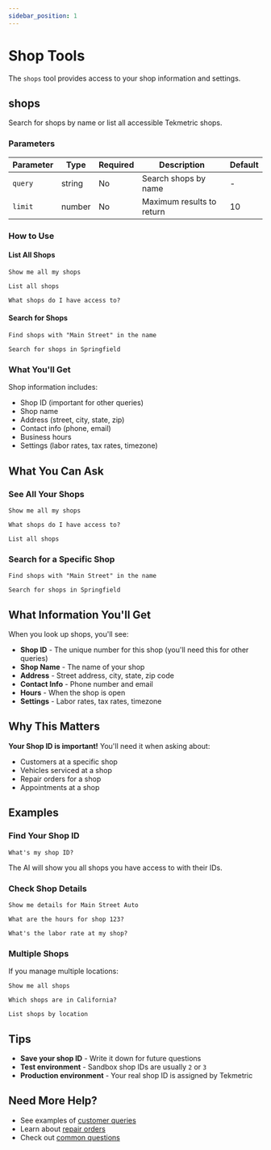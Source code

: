 ```yaml
---
sidebar_position: 1
---
```


# Shop Tools

The `shops` tool provides access to your shop information and settings.

## shops

Search for shops by name or list all accessible Tekmetric shops.

### Parameters

| Parameter | Type | Required | Description | Default |
|-----------|------|----------|-------------|---------|
| `query` | string | No | Search shops by name | - |
| `limit` | number | No | Maximum results to return | 10 |

### How to Use

#### List All Shops

```
Show me all my shops
```

```
List all shops
```

```
What shops do I have access to?
```

#### Search for Shops

```
Find shops with "Main Street" in the name
```

```
Search for shops in Springfield
```

### What You'll Get

Shop information includes:
- Shop ID (important for other queries)
- Shop name
- Address (street, city, state, zip)
- Contact info (phone, email)
- Business hours
- Settings (labor rates, tax rates, timezone)

## What You Can Ask

### See All Your Shops

```
Show me all my shops
```

```
What shops do I have access to?
```

```
List all shops
```

### Search for a Specific Shop

```
Find shops with "Main Street" in the name
```

```
Search for shops in Springfield
```

## What Information You'll Get

When you look up shops, you'll see:

- **Shop ID** - The unique number for this shop (you'll need this for other queries)
- **Shop Name** - The name of your shop
- **Address** - Street address, city, state, zip code
- **Contact Info** - Phone number and email
- **Hours** - When the shop is open
- **Settings** - Labor rates, tax rates, timezone

## Why This Matters

**Your Shop ID is important!** You'll need it when asking about:
- Customers at a specific shop
- Vehicles serviced at a shop
- Repair orders for a shop
- Appointments at a shop

## Examples

### Find Your Shop ID

```
What's my shop ID?
```

The AI will show you all shops you have access to with their IDs.

### Check Shop Details

```
Show me details for Main Street Auto
```

```
What are the hours for shop 123?
```

```
What's the labor rate at my shop?
```

### Multiple Shops

If you manage multiple locations:

```
Show me all shops
```

```
Which shops are in California?
```

```
List shops by location
```

## Tips

- **Save your shop ID** - Write it down for future questions
- **Test environment** - Sandbox shop IDs are usually `2` or `3`
- **Production environment** - Your real shop ID is assigned by Tekmetric

## Need More Help?

- See examples of [customer queries](./customers.md)
- Learn about [repair orders](./repair-orders.md)
- Check out [common questions](../examples/index.md)
